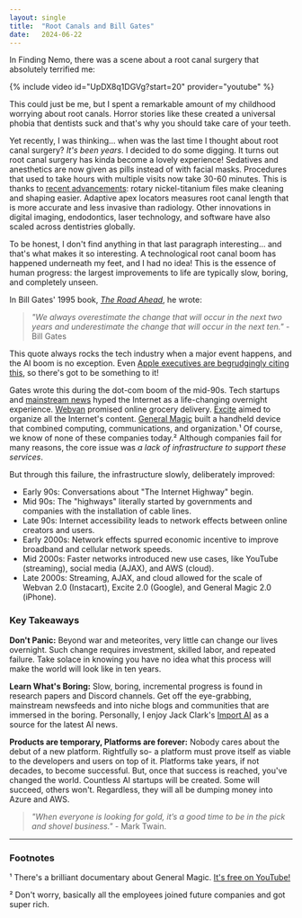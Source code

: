 ```yaml
---
layout: single
title:  "Root Canals and Bill Gates"
date:   2024-06-22
---
```


In Finding Nemo, there was a scene about a root canal surgery that absolutely terrified me:

{% include video id="UpDX8q1DGVg?start=20" provider="youtube" %}

This could just be me, but I spent a remarkable amount of my childhood worrying about root canals. Horror stories like these created a universal phobia that dentists suck and that's why you should take care of your teeth.

Yet recently, I was thinking... when was the last time I thought about root canal surgery? *It's been years*. I decided to do some digging. It turns out root canal surgery has kinda become a lovely experience! Sedatives and anesthetics are now given as pills instead of with facial masks. Procedures that used to take hours with multiple visits now take 30-60 minutes. This is thanks to [recent advancements](https://glenparkdental.ca/the-evolution-of-precision-advances-in-root-canal-technology/): rotary nickel-titanium files make cleaning and shaping easier. Adaptive apex locators measures root canal length that is more accurate and less invasive than radiology. Other innovations in digital imaging, endodontics, laser technology, and software have also scaled across dentistries globally.

To be honest, I don't find anything in that last paragraph interesting... and that's what makes it so interesting. A technological root canal boom has happened underneath my feet, and I had no idea! This is the essence of human progress: the largest improvements to life are typically slow, boring, and completely unseen.

In Bill Gates' 1995 book, [*The Road Ahead*](https://www.goodreads.com/book/show/1081637.The_Road_Ahead), he wrote:

> *"We always overestimate the change that will occur in the next two years and underestimate the change that will occur in the next ten."* - Bill Gates

This quote always rocks the tech industry when a major event happens, and the AI boom is no exception. Even [Apple executives are begrudgingly citing this](https://youtu.be/J7al_Gpolb8?feature=shared&t=937), so there's got to be something to it!

Gates wrote this during the dot-com boom of the mid-90s. Tech startups and [mainstream news](https://www.youtube.com/watch?v=95-yZ-31j9A) hyped the Internet as a life-changing overnight experience. [Webvan](https://en.wikipedia.org/wiki/Webvan) promised online grocery delivery. [Excite](https://en.wikipedia.org/wiki/Excite_(web_portal)) aimed to organize all the Internet's content. [General Magic](https://en.wikipedia.org/wiki/General_Magic) built a handheld device that combined computing, communications, and organization.¹ Of course, we know of none of these companies today.² Although companies fail for many reasons, the core issue was *a lack of infrastructure to support these services*.

But through this failure, the infrastructure slowly, deliberately improved:

- Early 90s: Conversations about "The Internet Highway" begin.
- Mid 90s: The "highways" literally started by governments and companies with the installation of cable lines.
- Late 90s: Internet accessibility leads to network effects between online creators and users.
- Early 2000s: Network effects spurred economic incentive to improve broadband and cellular network speeds.
- Mid 2000s: Faster networks introduced new use cases, like YouTube (streaming), social media (AJAX), and AWS (cloud).
- Late 2000s: Streaming, AJAX, and cloud allowed for the scale of Webvan 2.0 (Instacart), Excite 2.0 (Google), and General Magic 2.0 (iPhone). 

### Key Takeaways

**Don't Panic:** Beyond war and meteorites, very little can change our lives overnight. Such change requires investment, skilled labor, and repeated failure. Take solace in knowing you have no idea what this process will make the world will look like in ten years.

**Learn What's Boring:** Slow, boring, incremental progress is found in research papers and Discord channels. Get off the eye-grabbing, mainstream newsfeeds and into niche blogs and communities that are immersed in the boring. Personally, I enjoy Jack Clark's [Import AI](https://jack-clark.net/) as a source for the latest AI news.

**Products are temporary, Platforms are forever:** Nobody cares about the debut of a new platform. Rightfully so- a platform must prove itself as viable to the developers and users on top of it. Platforms take years, if not decades, to become successful. But, once that success is reached, you've changed the world. Countless AI startups will be created. Some will succeed, others won't. Regardless, they will all be dumping money into Azure and AWS.

>  *"When everyone is looking for gold, it’s a good time to be in the pick and shovel business."* - Mark Twain.

---

### Footnotes

¹ There's a brilliant documentary about General Magic. [It's free on YouTube!](https://www.youtube.com/watch?v=JQymn5flcek)

² Don't worry, basically all the employees joined future companies and got super rich.
